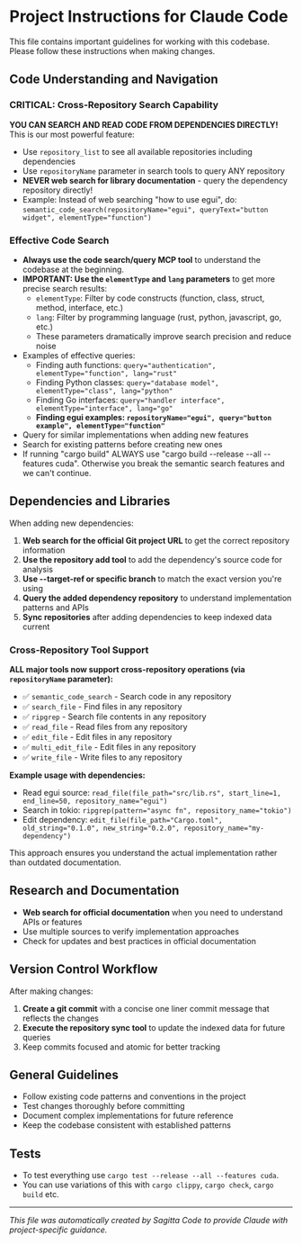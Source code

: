 # Project Instructions for Claude Code

This file contains important guidelines for working with this codebase. Please follow these instructions when making changes.

## Code Understanding and Navigation

### CRITICAL: Cross-Repository Search Capability
**YOU CAN SEARCH AND READ CODE FROM DEPENDENCIES DIRECTLY!** This is our most powerful feature:
- Use `repository_list` to see all available repositories including dependencies
- Use `repositoryName` parameter in search tools to query ANY repository
- **NEVER web search for library documentation** - query the dependency repository directly!
- Example: Instead of web searching "how to use egui", do: `semantic_code_search(repositoryName="egui", queryText="button widget", elementType="function")`

### Effective Code Search
- **Always use the code search/query MCP tool** to understand the codebase at the beginning.
- **IMPORTANT: Use the `elementType` and `lang` parameters** to get more precise search results:
  - `elementType`: Filter by code constructs (function, class, struct, method, interface, etc.)
  - `lang`: Filter by programming language (rust, python, javascript, go, etc.)
  - These parameters dramatically improve search precision and reduce noise
- Examples of effective queries:
  - Finding auth functions: `query="authentication", elementType="function", lang="rust"`
  - Finding Python classes: `query="database model", elementType="class", lang="python"`
  - Finding Go interfaces: `query="handler interface", elementType="interface", lang="go"`
  - **Finding egui examples: `repositoryName="egui", query="button example", elementType="function"`**
- Query for similar implementations when adding new features
- Search for existing patterns before creating new ones
- If running "cargo build" ALWAYS use "cargo build --release --all --features cuda".  Otherwise you break the semantic search features and we can't continue.

## Dependencies and Libraries

When adding new dependencies:

1. **Web search for the official Git project URL** to get the correct repository information
2. **Use the repository add tool** to add the dependency's source code for analysis
3. **Use --target-ref or specific branch** to match the exact version you're using
4. **Query the added dependency repository** to understand implementation patterns and APIs
5. **Sync repositories** after adding dependencies to keep indexed data current

### Cross-Repository Tool Support

**ALL major tools now support cross-repository operations (via `repositoryName` parameter):**
- ✅ `semantic_code_search` - Search code in any repository
- ✅ `search_file` - Find files in any repository  
- ✅ `ripgrep` - Search file contents in any repository
- ✅ `read_file` - Read files from any repository
- ✅ `edit_file` - Edit files in any repository
- ✅ `multi_edit_file` - Edit files in any repository
- ✅ `write_file` - Write files to any repository

**Example usage with dependencies:**
- Read egui source: `read_file(file_path="src/lib.rs", start_line=1, end_line=50, repository_name="egui")`
- Search in tokio: `ripgrep(pattern="async fn", repository_name="tokio")`
- Edit dependency: `edit_file(file_path="Cargo.toml", old_string="0.1.0", new_string="0.2.0", repository_name="my-dependency")`

This approach ensures you understand the actual implementation rather than outdated documentation.

## Research and Documentation

- **Web search for official documentation** when you need to understand APIs or features
- Use multiple sources to verify implementation approaches
- Check for updates and best practices in official documentation

## Version Control Workflow

After making changes:

1. **Create a git commit** with a concise one liner commit message that reflects the changes
2. **Execute the repository sync tool** to update the indexed data for future queries
3. Keep commits focused and atomic for better tracking

## General Guidelines

- Follow existing code patterns and conventions in the project
- Test changes thoroughly before committing
- Document complex implementations for future reference
- Keep the codebase consistent with established patterns

## Tests

- To test everything use `cargo test --release --all --features cuda`.  
- You can use variations of this with `cargo clippy`, `cargo check`, `cargo build` etc.

---

*This file was automatically created by Sagitta Code to provide Claude with project-specific guidance.*

